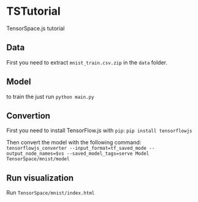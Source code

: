 # TSTutorial
TensorSpace.js tutorial

## Data
First you need to extract ```mnist_train.csv.zip``` in the ```data``` folder.

## Model
to train the just run 
```python main.py```

## Convertion
First you need to install TensorFlow.js with ```pip```:
```pip install tensorflowjs```

Then convert the model with the following command:
```tensorflowjs_converter --input_format=tf_saved_mode --output_node_names=$vs --saved_model_tags=serve Model TensorSpace/mnist/model```

## Run visualization
Run ```TensorSpace/mnist/index.html```
